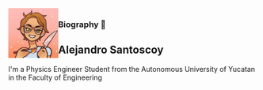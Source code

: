 <img src="https://github.com/Santocoyo/santocoyo/blob/master/images/AlexKawaii.jpeg" width="20%" align="left">

### Biography 👋 

## Alejandro Santoscoy

I'm a Physics Engineer Student from the Autonomous University of Yucatan in the Faculty of Engineering



<!--
**Santocoyo/santocoyo** is a ✨ _special_ ✨ repository because its `README.md` (this file) appears on your GitHub profile.

Here are some ideas to get you started:

- 🔭 I’m currently working on ...
- 🌱 I’m currently learning ...
- 👯 I’m looking to collaborate on ...
- 🤔 I’m looking for help with ...
- 💬 Ask me about ...
- 📫 How to reach me: ...
- 😄 Pronouns: ...
- ⚡ Fun fact: ...
-->
